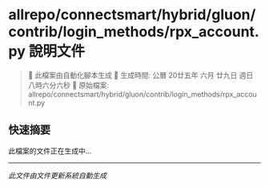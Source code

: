 # allrepo/connectsmart/hybrid/gluon/contrib/login_methods/rpx_account.py 說明文件

> 🚧 此檔案由自動化腳本生成
> 📅 生成時間: 公曆 20廿五年 六月 廿九日 週日 八時六分六秒
> 📂 原始檔案: allrepo/connectsmart/hybrid/gluon/contrib/login_methods/rpx_account.py

## 快速摘要
此檔案的文件正在生成中...

<!-- 實際使用時，這裡會是 Claude Code 生成的完整文件內容 -->

---
*此文件由文件更新系統自動生成*
